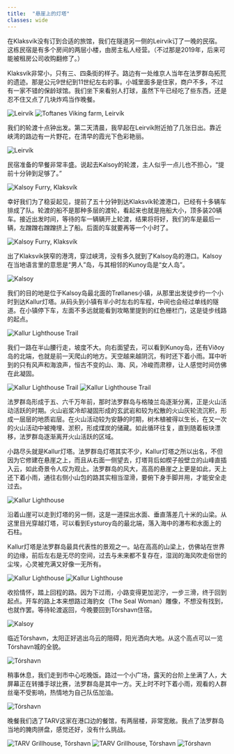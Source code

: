 ```yaml
---
title:  "悬崖上的灯塔"
classes: wide
---
```


在Klaksvík没有订到合适的旅馆，我们在隧道另一侧的Leirvík订了一晚的民宿。这栋民宿是有多个房间的两层小楼，由房主私人经营。（不过那是2019年，后来可能被租房公司收购翻修了。）

Klaksvík非常小，只有三、四条街的样子。路边有一处维京人当年在法罗群岛拓荒的遗迹。那是公元9世纪到11世纪左右的事。小城里面多是住家，商户不多，不过有一家不错的保龄球馆。我们坐下来看别人打球，虽然下午已经吃了些东西，还是忍不住又点了几块炸鸡当作晚餐。

![Leirvík](https://ik.imagekit.io/wavelet/2019-FaroeIsland/tr:n-blogs_w/IMG_20190704_201748-Edit.jpg)
![Toftanes Viking farm, Leirvík](https://ik.imagekit.io/wavelet/2019-FaroeIsland/tr:n-blogs_w/IMG_20190704_202248.jpg)

我们的轮渡十点钟出发。第二天清晨，我早起在Leirvík附近拍了几张日出。靠近峡湾的路边有一片野花，在清早的霞光下色彩艳丽。

![Leirvík](https://ik.imagekit.io/wavelet/2019-FaroeIsland/tr:n-blogs_w/_90A2350.jpg)

民宿准备的早餐非常丰盛。说起去Kalsoy的轮渡，主人似乎一点儿也不担心，“提前十分钟到足够了。”

![Kalsoy Furry, Klaksvík](https://ik.imagekit.io/wavelet/2019-FaroeIsland/tr:n-blogs_h/IMG_20190705_073109.jpg)

幸好我们为了稳妥起见，提前了五十分钟到达Klaksvík轮渡港口，已经有十多辆车排成了队。轮渡的船不是那种多层的渡轮，看起来也就是拖船大小，顶多装20辆车。接近出发时间，等待的车一辆辆开上轮渡，结果将将好，我们的车是最后一辆，左蹭蹭右蹭蹭挤上了船。后面的车就要再等一个小时了。

![Kalsoy Furry, Klaksvík](https://ik.imagekit.io/wavelet/2019-FaroeIsland/tr:n-blogs_h/IMG_20190705_095526.jpg)

出了Klaksvík狭窄的港湾，穿过峡湾，没有多久就到了Kalsoy岛的港口。Kalsoy在当地语言里的意思是“男人”岛，与其相邻的Kunoy岛是“女人岛”。

![Kalsoy](https://ik.imagekit.io/wavelet/2019-FaroeIsland/tr:n-blogs_w/_90A2387.jpg)

我们的目的地是位于Kalsoy岛最北面的Trøllanes小镇，从那里出发徒步约一个小时到达Kallur灯塔。从码头到小镇有半小时左右的车程，中间也会经过单线的隧道。在小镇停下车，左面不多远就能看到攻略里提到的红色栅栏门，这是徒步线路的起点。

![Kallur Lighthouse Trail](https://ik.imagekit.io/wavelet/2019-FaroeIsland/tr:n-blogs_h/IMG_20190705_135055.jpg)

我们一路在半山腰行走，坡度不大。向右面望去，可以看到Kunoy岛，还有Viðoy岛的北端，也就是前一天爬山的地方。天空越来越阴沉，有时还下着小雨。耳中听到的只有风声和海浪声，恒古不变的山、海、风，冷峻而肃穆，让人感觉时间仿佛在此凝固。

![Kallur Lighthouse Trail](https://ik.imagekit.io/wavelet/2019-FaroeIsland/tr:n-blogs_w/_90A2414-Edit.jpg)
![Kallur Lighthouse Trail](https://ik.imagekit.io/wavelet/2019-FaroeIsland/tr:n-blogs_w/_MG_0965-Enhanced-NR_BW.jpg)

法罗群岛形成于五、六千万年前，那时法罗群岛与格陵兰岛逐渐分离，正是火山活动活跃的时期。火山岩浆冷却凝固形成的玄武岩和较为松散的火山灰轮流沉积，形成一层层的地质岩层。在火山活动较为安静的时期，树木植被得以生长，在又一次的火山活动中被掩埋、淤积，形成煤炭的储藏。如此循环往复，直到随着板块漂移，法罗群岛逐渐离开火山活跃的区域。

小路尽头就是Kallur灯塔。法罗群岛灯塔其实不少，Kallur灯塔之所以出名，不但因为它修建在悬崖之上，而且从右面一侧望去，灯塔背后如楔子般壁立的山峰直插入云，如此奇景令人叹为观止。法罗群岛的风大，高高的悬崖之上更是如此，天上还下着小雨，通往右侧小山包的路其实相当湿滑，要俯下身手脚并用，才能安全走过去。

![Kallur Lighthouse](https://ik.imagekit.io/wavelet/2019-FaroeIsland/tr:n-blogs_h/_90A2425-deline.jpg)

沿着山崖可以走到灯塔的另一侧，这是一道探出水面、垂直落差几十米的山梁。从这里目光穿越灯塔，可以看到Eysturoy岛的最北端，落入海中的瀑布和水面上的石柱。

Kallur灯塔是法罗群岛最具代表性的景观之一。站在高高的山梁上，仿佛站在世界的边缘，前后左右是无尽的空间，过去与未来都不复存在，湿润的海风吹走俗世的尘埃，心灵被充满又好像一无所有。

![Kallur Lighthouse](https://ik.imagekit.io/wavelet/2019-FaroeIsland/tr:n-blogs_w/_90A2424.jpg)
![Kallur Lighthouse](https://ik.imagekit.io/wavelet/2019-FaroeIsland/tr:n-blogs_w/_90A2450-Enhanced-NR.jpg)

收拾情怀，踏上回程的路。因为下过雨，小路变得更加泥泞，一步三滑，终于回到起点。开车的路上本来想路过海豹女（The Seal Woman）雕像，不想没有找到，也就作罢。等待轮渡返回，今晚要回到Tórshavn住宿。

![Kalsoy](https://ik.imagekit.io/wavelet/2019-FaroeIsland/tr:n-blogs_w/IMG_20190705_144012.jpg)

临近Tórshavn，太阳正好逃出乌云的阻碍，阳光洒向大地。从这个高点可以一览Tórshavn城的全貌。

![Tórshavn](https://ik.imagekit.io/wavelet/2019-FaroeIsland/tr:n-blogs_w/_90A2484-Pano.jpg)

稍事休息，我们走到市中心吃晚饭。路过一个小广场，露天的台阶上坐满了人，大屏幕正在转播手球比赛，法罗群岛是其中一方。天上时不时下着小雨，观看的人群丝毫不受影响，热情地为自己队伍加油。

![Tórshavn](https://ik.imagekit.io/wavelet/2019-FaroeIsland/tr:n-blogs_w/IMG_20190705_203750.jpg)

晚餐我们选了TARV这家在港口边的餐馆，有两层楼，非常宽敞。我点了法罗群岛当地的腌肉拼盘，感觉还好，没有什么挑战。

![TARV Grillhouse, Tórshavn](https://ik.imagekit.io/wavelet/2019-FaroeIsland/tr:n-blogs_w/IMG_20190705_222421.jpg)
![TARV Grillhouse, Tórshavn](https://ik.imagekit.io/wavelet/2019-FaroeIsland/tr:n-blogs_w/IMG_20190705_211836.jpg)
![Tórshavn](https://ik.imagekit.io/wavelet/2019-FaroeIsland/tr:n-blogs_w/IMG_20190705_223455.jpg)


